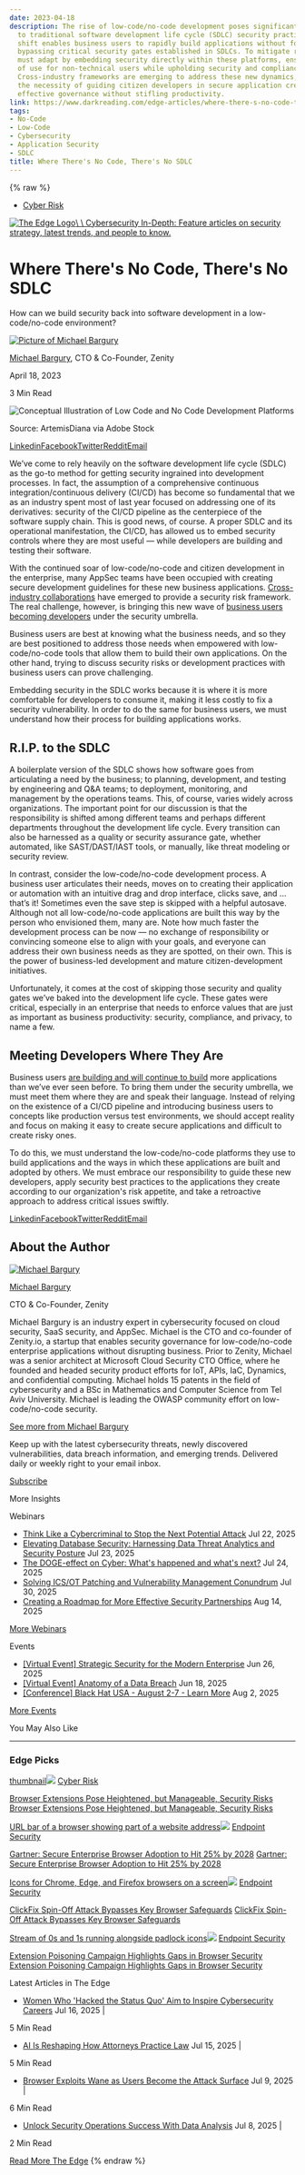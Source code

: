 ```yaml
---
date: 2023-04-18
description: The rise of low-code/no-code development poses significant challenges
  to traditional software development life cycle (SDLC) security practices. This paradigm
  shift enables business users to rapidly build applications without formal coding,
  bypassing critical security gates established in SDLCs. To mitigate risks, organizations
  must adapt by embedding security directly within these platforms, ensuring ease
  of use for non-technical users while upholding security and compliance standards.
  Cross-industry frameworks are emerging to address these new dynamics, highlighting
  the necessity of guiding citizen developers in secure application creation to maintain
  effective governance without stifling productivity.
link: https://www.darkreading.com/edge-articles/where-there-s-no-code-there-s-no-sdlc
tags:
- No-Code
- Low-Code
- Cybersecurity
- Application Security
- SDLC
title: Where There's No Code, There's No SDLC
---
```

{% raw %}

- [Cyber Risk](https://www.darkreading.com/cyber-risk)

[![The Edge Logo](https://eu-images.contentstack.com/v3/assets/blt6d90778a997de1cd/blt530eb1f4e672eb44/653a71690e92cc040a3e9d6d/Dark_Reading_Logo_TheEdge_0.png?width=700&auto=webp&quality=80&disable=upscale)\\
\\
Cybersecurity In-Depth: Feature articles on security strategy, latest trends, and people to know.](https://www.darkreading.com/program/the-edge)

# Where There's No Code, There's No SDLC

How can we build security back into software development in a low-code/no-code environment?

[![Picture of Michael Bargury](https://eu-images.contentstack.com/v3/assets/blt6d90778a997de1cd/bltbd8a249d11a28466/64f150aad5f7ca2f7665bf81/Michael_Bargury_zenity.jpg?width=100&auto=webp&quality=80&disable=upscale)](https://www.darkreading.com/author/michael-bargury)

[Michael Bargury](https://www.darkreading.com/author/michael-bargury), CTO & Co-Founder, Zenity

April 18, 2023

3 Min Read

![Conceptual Illustration of Low Code and No Code Development Platforms](https://eu-images.contentstack.com/v3/assets/blt6d90778a997de1cd/blta0a80d39808fdd66/64f17366018a7cb872822f51/nocode-ArtemisDiana-AdobeStock.jpg?width=1280&auto=webp&quality=80&format=jpg&disable=upscale)

Source: ArtemisDiana via Adobe Stock

[Linkedin](https://www.linkedin.com/sharing/share-offsite/?url=https://www.darkreading.com/cyber-risk/where-there-s-no-code-there-s-no-sdlc)[Facebook](http://www.facebook.com/sharer/sharer.php?u=https://www.darkreading.com/cyber-risk/where-there-s-no-code-there-s-no-sdlc)[Twitter](http://www.twitter.com/intent/tweet?url=https://www.darkreading.com/cyber-risk/where-there-s-no-code-there-s-no-sdlc)[Reddit](https://www.reddit.com/submit?url=https://www.darkreading.com/cyber-risk/where-there-s-no-code-there-s-no-sdlc&title=Where%20There%27s%20No%20Code%2C%20There%27s%20No%20SDLC)[Email](mailto:?subject=Where%20There%27s%20No%20Code,%20There%27s%20No%20SDLC&body=I%20thought%20the%20following%20from%20Dark%20Reading%20might%20interest%20you.%0D%0A%0D%0A%20Where%20There%27s%20No%20Code%2C%20There%27s%20No%20SDLC%0D%0Ahttps%3A%2F%2Fwww.darkreading.com%2Fcyber-risk%2Fwhere-there-s-no-code-there-s-no-sdlc)

We’ve come to rely heavily on the software development life cycle (SDLC) as the go-to method for getting security ingrained into development processes. In fact, the assumption of a comprehensive continuous integration/continuous delivery (CI/CD) has become so fundamental that we as an industry spent most of last year focused on addressing one of its derivatives: security of the CI/CD pipeline as the centerpiece of the software supply chain. This is good news, of course. A proper SDLC and its operational manifestation, the CI/CD, has allowed us to embed security controls where they are most useful — while developers are building and testing their software.

With the continued soar of low-code/no-code and citizen development in the enterprise, many AppSec teams have been occupied with creating secure development guidelines for these new business applications. [Cross-industry collaborations](https://owasp.org/www-project-top-10-low-code-no-code-security-risks/) have emerged to provide a security risk framework. The real challenge, however, is bringing this new wave of [business users becoming developers](https://www.darkreading.com/cyber-risk/embracing-the-next-generation-of-business-developers) under the security umbrella.

Business users are best at knowing what the business needs, and so they are best positioned to address those needs when empowered with low-code/no-code tools that allow them to build their own applications. On the other hand, trying to discuss security risks or development practices with business users can prove challenging.

Embedding security in the SDLC works because it is where it is more comfortable for developers to consume it, making it less costly to fix a security vulnerability. In order to do the same for business users, we must understand how their process for building applications works.

## R.I.P. to the SDLC

A boilerplate version of the SDLC shows how software goes from articulating a need by the business; to planning, development, and testing by engineering and Q&A teams; to deployment, monitoring, and management by the operations teams. This, of course, varies widely across organizations. The important point for our discussion is that the responsibility is shifted among different teams and perhaps different departments throughout the development life cycle. Every transition can also be harnessed as a quality or security assurance gate, whether automated, like SAST/DAST/IAST tools, or manually, like threat modeling or security review.

In contrast, consider the low-code/no-code development process. A business user articulates their needs, moves on to creating their application or automation with an intuitive drag and drop interface, clicks save, and ... that’s it! Sometimes even the save step is skipped with a helpful autosave. Although not all low-code/no-code applications are built this way by the person who envisioned them, many are. Note how much faster the development process can be now — no exchange of responsibility or convincing someone else to align with your goals, and everyone can address their own business needs as they are spotted, on their own. This is the power of business-led development and mature citizen-development initiatives.

Unfortunately, it comes at the cost of skipping those security and quality gates we’ve baked into the development life cycle. These gates were critical, especially in an enterprise that needs to enforce values that are just as important as business productivity: security, compliance, and privacy, to name a few.

## Meeting Developers Where They Are

Business users [are building and will continue to build](https://www.darkreading.com/cyber-risk/you-can-t-opt-out-of-citizen-development) more applications than we’ve ever seen before. To bring them under the security umbrella, we must meet them where they are and speak their language. Instead of relying on the existence of a CI/CD pipeline and introducing business users to concepts like production versus test environments, we should accept reality and focus on making it easy to create secure applications and difficult to create risky ones.

To do this, we must understand the low-code/no-code platforms they use to build applications and the ways in which these applications are built and adopted by others. We must embrace our responsibility to guide these new developers, apply security best practices to the applications they create according to our organization's risk appetite, and take a retroactive approach to address critical issues swiftly.

[Linkedin](https://www.linkedin.com/sharing/share-offsite/?url=https://www.darkreading.com/cyber-risk/where-there-s-no-code-there-s-no-sdlc)[Facebook](http://www.facebook.com/sharer/sharer.php?u=https://www.darkreading.com/cyber-risk/where-there-s-no-code-there-s-no-sdlc)[Twitter](http://www.twitter.com/intent/tweet?url=https://www.darkreading.com/cyber-risk/where-there-s-no-code-there-s-no-sdlc)[Reddit](https://www.reddit.com/submit?url=https://www.darkreading.com/cyber-risk/where-there-s-no-code-there-s-no-sdlc&title=Where%20There%27s%20No%20Code%2C%20There%27s%20No%20SDLC)[Email](mailto:?subject=Where%20There%27s%20No%20Code,%20There%27s%20No%20SDLC&body=I%20thought%20the%20following%20from%20Dark%20Reading%20might%20interest%20you.%0D%0A%0D%0A%20Where%20There%27s%20No%20Code%2C%20There%27s%20No%20SDLC%0D%0Ahttps%3A%2F%2Fwww.darkreading.com%2Fcyber-risk%2Fwhere-there-s-no-code-there-s-no-sdlc)

## About the Author

[![Michael Bargury](https://eu-images.contentstack.com/v3/assets/blt6d90778a997de1cd/bltbd8a249d11a28466/64f150aad5f7ca2f7665bf81/Michael_Bargury_zenity.jpg?width=400&auto=webp&quality=80&disable=upscale)](https://www.darkreading.com/author/michael-bargury)

[Michael Bargury](https://www.darkreading.com/author/michael-bargury)

CTO & Co-Founder, Zenity

Michael Bargury is an industry expert in cybersecurity focused on cloud security, SaaS security, and AppSec. Michael is the CTO and co-founder of Zenity.io, a startup that enables security governance for low-code/no-code enterprise applications without disrupting business. Prior to Zenity, Michael was a senior architect at Microsoft Cloud Security CTO Office, where he founded and headed security product efforts for IoT, APIs, IaC, Dynamics, and confidential computing. Michael holds 15 patents in the field of cybersecurity and a BSc in Mathematics and Computer Science from Tel Aviv University. Michael is leading the OWASP community effort on low-code/no-code security.

[See more from Michael Bargury](https://www.darkreading.com/author/michael-bargury)

Keep up with the latest cybersecurity threats, newly discovered vulnerabilities, data breach information, and emerging trends. Delivered daily or weekly right to your email inbox.

[Subscribe](https://dr-resources.darkreading.com/c/pubRD.mpl?secure=1&sr=pp&_t=pp:&qf=w_defa3135&ch=drwebbutton)

More Insights

Webinars

- [Think Like a Cybercriminal to Stop the Next Potential Attack](https://dr-resources.darkreading.com/c/pubRD.mpl?secure=1&sr=pp&_t=pp:&qf=w_cmdc03&ch=SBX&cid=_upcoming_webinars_8.500001572&_mc=_upcoming_webinars_8.500001572) Jul 22, 2025
- [Elevating Database Security: Harnessing Data Threat Analytics and Security Posture](https://dr-resources.darkreading.com/c/pubRD.mpl?secure=1&sr=pp&_t=pp:&qf=w_rubr156&ch=SBX&cid=_upcoming_webinars_8.500001574&_mc=_upcoming_webinars_8.500001574) Jul 23, 2025
- [The DOGE-effect on Cyber: What's happened and what's next?](https://www.brighttalk.com/webcast/18975/628444?utm_source=brighttalk-darkreading&utm_medium=web&utm_campaign=curation04242025&cid=_upcoming_webinars_8.500001554&_mc=_upcoming_webinars_8.500001554) Jul 24, 2025
- [Solving ICS/OT Patching and Vulnerability Management Conundrum](https://dr-resources.darkreading.com/c/pubRD.mpl?secure=1&sr=pp&_t=pp:&qf=w_txon82&ch=SBX&cid=_upcoming_webinars_8.500001577&_mc=_upcoming_webinars_8.500001577) Jul 30, 2025
- [Creating a Roadmap for More Effective Security Partnerships](https://dr-resources.darkreading.com/c/pubRD.mpl?secure=1&sr=pp&_t=pp:&qf=w_defa8838&ch=SBX&cid=_upcoming_webinars_8.500001578&_mc=_upcoming_webinars_8.500001578) Aug 14, 2025

[More Webinars](https://www.darkreading.com/resources?types=Webinar)

Events

- [\[Virtual Event\] Strategic Security for the Modern Enterprise](https://ve.informaengage.com/virtual-events/strategic-security-for-the-modern-enterprise/?ch=sbx&cid=_session_16.500334&_mc=_session_16.500334) Jun 26, 2025
- [\[Virtual Event\] Anatomy of a Data Breach](https://ve.informaengage.com/virtual-events/an-anatomy-of-a-data-breach-and-what-to-do-if-it-happens-to-you/?ch=sbx&cid=_session_16.500333&_mc=_session_16.500333) Jun 18, 2025
- [\[Conference\] Black Hat USA - August 2-7 - Learn More](https://www.blackhat.com/us-25/?_mc=we_bhas25_drcuration&cid=_session_16.500330) Aug 2, 2025

[More Events](https://www.darkreading.com/events)

You May Also Like

* * *

### Edge Picks

[thumbnail![](https://eu-images.contentstack.com/v3/assets/blt6d90778a997de1cd/bltffc178dab705140f/684c22b62ecd3f8eb7f9a606/ad-blocker-tofino-alamy.jpg?width=700&auto=webp&quality=80&disable=upscale)](https://www.darkreading.com/cyber-risk/browser-extensions-heightened-manageable-security-risks) [Cyber Risk](https://www.darkreading.com/cyber-risk)

[Browser Extensions Pose Heightened, but Manageable, Security Risks](https://www.darkreading.com/cyber-risk/browser-extensions-heightened-manageable-security-risks) [Browser Extensions Pose Heightened, but Manageable, Security Risks](https://www.darkreading.com/cyber-risk/browser-extensions-heightened-manageable-security-risks)

[URL bar of a browser showing part of a website address![](https://eu-images.contentstack.com/v3/assets/blt6d90778a997de1cd/blt516ba50b3094017d/6849369a2e0a1044ba06abb3/Browser-creativep-alamy.jpg?width=700&auto=webp&quality=80&disable=upscale)](https://www.darkreading.com/endpoint-security/gartner-secure-enterprise-browser-adoption-25-by-2028) [Endpoint Security](https://www.darkreading.com/endpoint-security)

[Gartner: Secure Enterprise Browser Adoption to Hit 25% by 2028](https://www.darkreading.com/endpoint-security/gartner-secure-enterprise-browser-adoption-25-by-2028) [Gartner: Secure Enterprise Browser Adoption to Hit 25% by 2028](https://www.darkreading.com/endpoint-security/gartner-secure-enterprise-browser-adoption-25-by-2028)

[Icons for Chrome, Edge, and Firefox browsers on a screen![](https://eu-images.contentstack.com/v3/assets/blt6d90778a997de1cd/blt01b9c36c6effed9b/68654f0eaa6325395eb4af3a/browser_Tada_Images_shutterstock.png?width=700&auto=webp&quality=80&disable=upscale)](https://www.darkreading.com/endpoint-security/clickfix-spin-off-bypassing-key-browser-safeguards) [Endpoint Security](https://www.darkreading.com/endpoint-security)

[ClickFix Spin-Off Attack Bypasses Key Browser Safeguards](https://www.darkreading.com/endpoint-security/clickfix-spin-off-bypassing-key-browser-safeguards) [ClickFix Spin-Off Attack Bypasses Key Browser Safeguards](https://www.darkreading.com/endpoint-security/clickfix-spin-off-bypassing-key-browser-safeguards)

[Stream of 0s and 1s running alongside padlock icons![](https://eu-images.contentstack.com/v3/assets/blt6d90778a997de1cd/blt528f12d2e4d4e3c3/672cf7b054a4f4676ff70996/vs148-software-security-debt-shutterstock.jpg?width=700&auto=webp&quality=80&disable=upscale)](https://www.darkreading.com/endpoint-security/extension-poisoning-campaign-gaps-browser-security) [Endpoint Security](https://www.darkreading.com/endpoint-security)

[Extension Poisoning Campaign Highlights Gaps in Browser Security](https://www.darkreading.com/endpoint-security/extension-poisoning-campaign-gaps-browser-security) [Extension Poisoning Campaign Highlights Gaps in Browser Security](https://www.darkreading.com/endpoint-security/extension-poisoning-campaign-gaps-browser-security)

Latest Articles in The Edge

- [Women Who 'Hacked the Status Quo' Aim to Inspire Cybersecurity Careers](https://www.darkreading.com/cybersecurity-operations/women-hacked-status-quo-cybersecurity-careers) Jul 16, 2025
\|

5 Min Read

- [AI Is Reshaping How Attorneys Practice Law](https://www.darkreading.com/cyber-risk/ai-is-reshaping-how-attorneys-practice-law) Jul 15, 2025
\|

5 Min Read

- [Browser Exploits Wane as Users Become the Attack Surface](https://www.darkreading.com/vulnerabilities-threats/browser-exploits-wane-users-become-attack-surface) Jul 9, 2025
\|

6 Min Read

- [Unlock Security Operations Success With Data Analysis](https://www.darkreading.com/cybersecurity-analytics/unlock-security-operations-success-data-analysis) Jul 8, 2025
\|

2 Min Read


[Read More The Edge](https://www.darkreading.com/program/the-edge)
{% endraw %}
